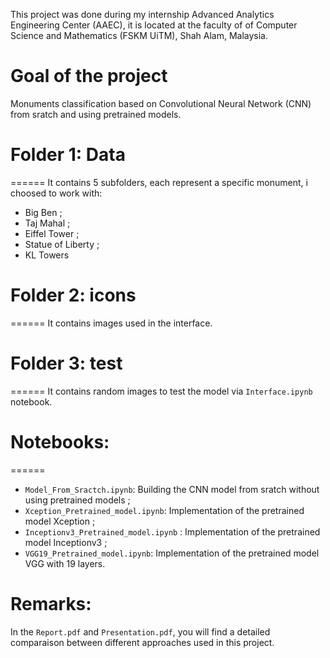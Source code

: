 This project was done during my internship Advanced Analytics Engineering Center (AAEC), it is located
at the faculty of of Computer Science and Mathematics (FSKM UiTM), Shah Alam, Malaysia.

# Goal of the project
Monuments classification based on Convolutional Neural Network (CNN) from sratch and using pretrained models.

# Folder 1: Data
======
It contains 5 subfolders, each represent a specific monument, i choosed to work with:
* Big Ben ; 
* Taj Mahal ; 
* Eiffel Tower ; 
* Statue of Liberty ; 
* KL Towers

# Folder 2: icons
======
It contains images used in the interface.

# Folder 3: test
======
It contains random images to test the model via `Interface.ipynb` notebook.

# Notebooks:
======
* `Model_From_Sractch.ipynb`: Building the CNN model from sratch without using pretrained models ;
* `Xception_Pretrained_model.ipynb`: Implementation of the pretrained model Xception ;
* `Inceptionv3_Pretrained_model.ipynb` : Implementation of the pretrained model Inceptionv3 ;
* `VGG19_Pretrained_model.ipynb`: Implementation of the pretrained model VGG with 19 layers.

# Remarks:
In the `Report.pdf` and `Presentation.pdf`, you will find a detailed comparaison between different approaches used in this project.
